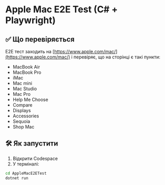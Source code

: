 # Apple Mac E2E Test (C# + Playwright)

## ✅ Що перевіряється

E2E тест заходить на [https://www.apple.com/mac/](https://www.apple.com/mac/) і перевіряє, що на сторінці є такі пункти:

- MacBook Air
- MacBook Pro
- iMac
- Mac mini
- Mac Studio
- Mac Pro
- Help Me Choose
- Compare
- Displays
- Accessories
- Sequoia
- Shop Mac

## 🛠️ Як запустити

1. Відкрити Codespace
2. У терміналі:

```bash
cd AppleMacE2ETest
dotnet run
